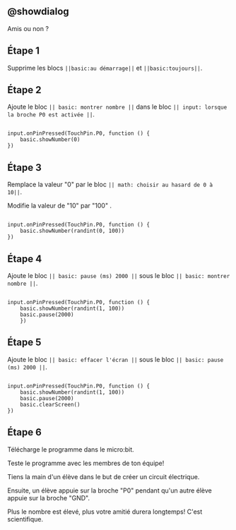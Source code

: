 ## @showdialog

Amis ou non ?

## Étape 1

Supprime les blocs ``||basic:au démarrage||`` et ``||basic:toujours||``.

## Étape 2

Ajoute le bloc ``|| basic: montrer nombre ||`` dans le bloc ``|| input: lorsque la broche P0 est activée ||``.


```blocks

input.onPinPressed(TouchPin.P0, function () {
    basic.showNumber(0)
})

```

## Étape 3

Remplace la valeur "0" par le bloc ``|| math: choisir au hasard de 0 à 10||``.

Modifie la valeur de "10" par "100"  .

```blocks

input.onPinPressed(TouchPin.P0, function () {
    basic.showNumber(randint(0, 100))
})

```

## Étape 4

Ajoute le bloc ``|| basic: pause (ms) 2000 ||`` sous le bloc ``|| basic: montrer nombre ||``.


```blocks

input.onPinPressed(TouchPin.P0, function () {
    basic.showNumber(randint(1, 100))
    basic.pause(2000)
    })

```

## Étape 5

Ajoute le bloc ``|| basic: effacer l'écran ||`` sous le bloc ``|| basic: pause (ms) 2000 ||``.

```blocks

input.onPinPressed(TouchPin.P0, function () {
    basic.showNumber(randint(1, 100))
    basic.pause(2000)
    basic.clearScreen()
})

```

## Étape 6

Télécharge le programme dans le micro:bit.

Teste le programme avec les membres de ton équipe!

Tiens la main d'un élève dans le but de créer un circuit électrique.

Ensuite, un élève appuie sur la broche "P0" pendant qu'un autre élève appuie sur la broche "GND".

Plus le nombre est élevé, plus votre amitié durera longtemps! C'est scientifique.